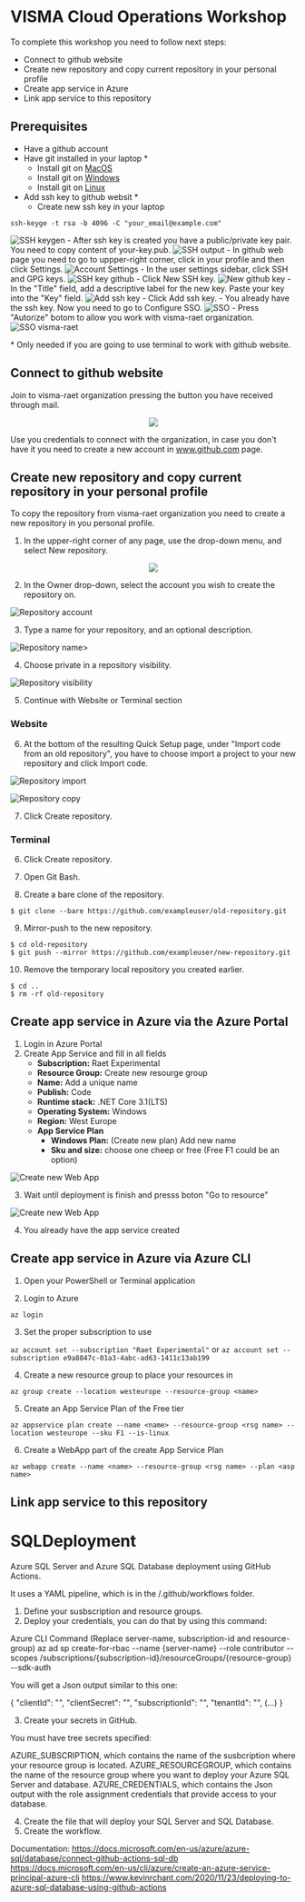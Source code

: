 # VISMA Cloud Operations Workshop
To complete this workshop you need to follow next steps:
- Connect to github website
- Create new repository and copy current repository in your personal profile
- Create app service in Azure
- Link app service to this repository

## Prerequisites
- Have a github account
- Have git installed in your laptop \*
    - Install git on [MacOS](https://www.atlassian.com/git/tutorials/install-git#mac-os-x)
    - Install git on [Windows](https://www.atlassian.com/git/tutorials/install-git#windows)
    -  Install git on [Linux](https://www.atlassian.com/git/tutorials/install-git#linux)
- Add ssh key to github websit \*
    - Create new ssh key in your laptop
```
ssh-keyge -t rsa -b 4096 -C "your_email@example.com"
```
![SSH keygen](image/ssh-keygen.png)
    - After ssh key is created you have a public/private key pair. You need to copy content of your-key.pub.
![SSH output](image/ssh-output.png)
    - In github web page you need to go to uppper-right corner, click in your profile and then click Settings.
![Account Settings](image/account-settings.png)
    - In the user settings sidebar, click SSH and GPG keys.
![SSH key github](image/ssh-keys.png)
    - Click New SSH key.
![New github key](image/new-ssh.png)
    - In the "Title" field, add a descriptive label for the new key. Paste your key into the "Key" field.
![Add ssh key](image/ssh-key-add.png)
    - Click Add ssh key.
    - You already have the ssh key. Now you need to go to Configure SSO.
![SSO](image/ssh-configure-sso.png)
    - Press "Autorize" botom to allow you work with visma-raet organization.
![SSO visma-raet](image/ssh-sso-visma.png)

\* Only needed if you are going to use  terminal to work with github website.

## Connect to github website

Join to visma-raet organization pressing the button you have received through mail.

<p align="center">
    <image src="image/join-visma-raet.png"/>
</p>

Use you credentials to connect with the organization, in case you don't have it you need to create a new account in www.github.com page.


## Create new repository and copy current repository in your personal profile

To copy the repository from visma-raet organization you need to create a new repository in you personal profile. 
1. In the upper-right corner of any page, use the  drop-down menu, and select New repository.

<p align="center">
    <image src="image/new-repository.png"/>
</p>

2. In the Owner drop-down, select the account you wish to create the repository on.

![Repository account](image/repository-account.png)


3. Type a name for your repository, and an optional description.

![Repository name](image/create-repository-name.png)>

4. Choose private in a repository visibility.

![Repository visibility](image/create-repository-private.png)

5. Continue with Website or Terminal section

### Website

6. At the bottom of the resulting Quick Setup page, under "Import code from an old repository", you have to choose import a project to your new repository and click Import code.

![Repository import](image/import-repository.png)

![Repository copy](image/copy-repository.png)

7. Click Create repository.


### Terminal

6. Click Create repository.

7. Open Git Bash.

8. Create a bare clone of the repository.

```
$ git clone --bare https://github.com/exampleuser/old-repository.git
```

9. Mirror-push to the new repository.
```
$ cd old-repository
$ git push --mirror https://github.com/exampleuser/new-repository.git
```
10. Remove the temporary local repository you created earlier.
```
$ cd ..
$ rm -rf old-repository
```


## Create app service in Azure via the Azure Portal

1. Login in Azure Portal
2. Create App Service and fill in all fields
    - **Subscription:** Raet Experimental
    - **Resource Group:** Create new resourge group
    - **Name:** Add a unique name
    - **Publish:** Code
    - **Runtime stack:** .NET Core 3.1(LTS)
    - **Operating System:** Windows
    - **Region:** West Europe
    - **App Service Plan**
        - **Windows Plan:** (Create new plan) Add new name
        - **Sku and size:** choose one cheep or free (Free F1 could be an option)

![Create new Web App](image/create-web-app.png)

3. Wait until deployment is finish and presss boton "Go to resource"

![Create new Web App](image/deployment-status.png)

4. You already have the app service created

## Create app service in Azure via Azure CLI

1. Open your PowerShell or Terminal application

2. Login to Azure

```az login```

3. Set the proper subscription to use

```az account set --subscription "Raet Experimental"```
or
```az account set --subscription e9a8847c-01a3-4abc-ad63-1411c13ab199```

4. Create a new resource group to place your resources in

```az group create --location westeurope --resource-group <name>```

5. Create an App Service Plan of the Free tier

```az appservice plan create --name <name> --resource-group <rsg name> --location westeurope --sku F1 --is-linux```

6. Create a WebApp part of the create App Service Plan

```az webapp create --name <name> --resource-group <rsg name> --plan <asp name>```

## Link app service to this repository


# SQLDeployment

Azure SQL Server and Azure SQL Database deployment using GitHub Actions.

It uses a YAML pipeline, which is in the /.github/workflows folder.

1. Define your susbscription and resource groups.
2. Deploy your credentials, you can do that by using this command:

Azure CLI Command (Replace server-name, subscription-id and resource-group)
   az ad sp create-for-rbac --name {server-name} --role contributor 
                            --scopes /subscriptions/{subscription-id}/resourceGroups/{resource-group} 
                            --sdk-auth

You will get a Json output similar to this one:

  {
    "clientId": "<GUID>",
    "clientSecret": "<GUID>",
    "subscriptionId": "<GUID>",
    "tenantId": "<GUID>",
    (...)
  }
  
3. Create your secrets in GitHub.

You must have tree secrets specified:

AZURE_SUBSCRIPTION, which contains the name of the susbcription where your resource group is located.
AZURE_RESOURCEGROUP, which contains the name of the resource group where you want to deploy your Azure SQL Server and database.
AZURE_CREDENTIALS, which contains the Json output with the role assignment credentials that provide access to your database.
  
4. Create the file that will deploy your SQL Server and SQL Database.
5. Create the workflow.

Documentation: https://docs.microsoft.com/en-us/azure/azure-sql/database/connect-github-actions-sql-db
               https://docs.microsoft.com/en-us/cli/azure/create-an-azure-service-principal-azure-cli
               https://www.kevinrchant.com/2020/11/23/deploying-to-azure-sql-database-using-github-actions
   